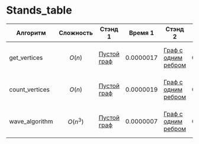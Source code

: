# Stands_table
|Алгоритм|Сложность|Стэнд 1|Время 1|Стэнд 2|Время 2|Стэнд 3|Время 3|Стэнд 4|Время 4|Стэнд 5|Время 5|Стэнд 6|Время 6|Стэнд 7|Время 7|Стэнд 8|Время 8|Стэнд 9|Время 9|Стэнд 10|Время 10|
|-|-|-|-|-|-|-|-|-|-|-|-|-|-|-|-|-|-|-|-|-|-|
|get_vertices|$$O(n)$$ |[Пустой граф](https://github.com/9MAKSim2/Fundamental-repository/blob/main/STAND_get_vertices/STAND_get_vertices_1.py)|0.0000017|[Граф с одним ребром](https://github.com/9MAKSim2/Fundamental-repository/blob/main/STAND_get_vertices/STAND_get_vertices_2.py)|0.0000031|[Граф с несколькими ребрами](https://github.com/9MAKSim2/Fundamental-repository/blob/main/STAND_get_vertices/STAND_get_vertices_3.py)|0.0000041|[Граф с повторяющимися вершинами в разных ребрах](https://github.com/9MAKSim2/Fundamental-repository/blob/main/STAND_get_vertices/STAND_get_vertices_4.py)|0.0000041|[Граф со строковыми вершинами](https://github.com/9MAKSim2/Fundamental-repository/blob/main/STAND_get_vertices/STAND_get_vertices_5.py)|0.0000035|[Граф с вершинами разных типов](https://github.com/9MAKSim2/Fundamental-repository/blob/main/STAND_get_vertices/STAND_get_vertices_6.py)|0.0000042|[Количество ребер: 100](https://github.com/9MAKSim2/Fundamental-repository/blob/main/STAND_get_vertices/STAND_get_vertices_amount_of_data.py)|0.0000153|[Количество ребер: 1000](https://github.com/9MAKSim2/Fundamental-repository/blob/main/STAND_get_vertices/STAND_get_vertices_amount_of_data.py)|0.0001864|[Количество ребер: 10000](https://github.com/9MAKSim2/Fundamental-repository/blob/main/STAND_get_vertices/STAND_get_vertices_amount_of_data.py)|0.0010567|[Количество ребер: 100000](https://github.com/9MAKSim2/Fundamental-repository/blob/main/STAND_get_vertices/STAND_get_vertices_amount_of_data.py)|0.0166491|
|count_vertices|$$O(n)$$ |[Пустой граф](https://github.com/9MAKSim2/Fundamental-repository/blob/main/STAND_count_vertices/STAND_count_vertices_1.py)|0.0000019|[Граф с одним ребром](https://github.com/9MAKSim2/Fundamental-repository/blob/main/STAND_count_vertices/STAND_count_vertices_2.py)|0.0000023|[Граф с несколькими ребрами](https://github.com/9MAKSim2/Fundamental-repository/blob/main/STAND_count_vertices/STAND_count_vertices_3.py)|0.0000041|[Граф с повторяющимися вершинами в разных ребрах](https://github.com/9MAKSim2/Fundamental-repository/blob/main/STAND_count_vertices/STAND_count_vertices_4.py)|0.0000038|[Граф со строковыми вершинами](https://github.com/9MAKSim2/Fundamental-repository/blob/main/STAND_count_vertices/STAND_count_vertices_5.py)|0.0000032|[Граф с вершинами разных типов](https://github.com/9MAKSim2/Fundamental-repository/blob/main/STAND_count_vertices/STAND_count_vertices_6.py)|0.0000529|[Количество ребер: 100](https://github.com/9MAKSim2/Fundamental-repository/blob/main/STAND_count_vertices/STAND_count_vertices_amount_of_data.py)|0.0000126|[Количество ребер: 1000](https://github.com/9MAKSim2/Fundamental-repository/blob/main/STAND_count_vertices/STAND_count_vertices_amount_of_data.py)|0.0001666|[Количество ребер: 10000](https://github.com/9MAKSim2/Fundamental-repository/blob/main/STAND_count_vertices/STAND_count_vertices_amount_of_data.py)|0.0009438|[Количество ребер: 100000](https://github.com/9MAKSim2/Fundamental-repository/blob/main/STAND_count_vertices/STAND_count_vertices_amount_of_data.py)|0.014077|
|wave_algorithm|$$O(n^3)$$ |[Пустой граф](https://github.com/9MAKSim2/Fundamental-repository/blob/main/STAND_wave_algorithm/STAND_wave_algorithm_1.py)|0.0000007|[Граф с одним ребром](https://github.com/9MAKSim2/Fundamental-repository/blob/main/STAND_wave_algorithm/STAND_wave_algorithm_2.py)|0.0000066|[Граф с несколькими ребрами](https://github.com/9MAKSim2/Fundamental-repository/blob/main/STAND_wave_algorithm/STAND_wave_algorithm_3.py)|0.0000092|[Граф с повторяющимися вершинами в разных ребрах](https://github.com/9MAKSim2/Fundamental-repository/blob/main/STAND_wave_algorithm/STAND_wave_algorithm_4.py)|0.0000113|[Граф со строковыми вершинами](https://github.com/9MAKSim2/Fundamental-repository/blob/main/STAND_wave_algorithm/STAND_wave_algorithm_5.py)|0.0000126|[Граф с вершинами разных типов](https://github.com/9MAKSim2/Fundamental-repository/blob/main/STAND_wave_algorithm/STAND_wave_algorithm_6.py)|0.0000086|[Количество ребер: 100](https://github.com/9MAKSim2/Fundamental-repository/blob/main/STAND_wave_algorithm/STAND_wave_algorithm_amount_of_data.py)|0.0000709|[Количество ребер: 1000](https://github.com/9MAKSim2/Fundamental-repository/blob/main/STAND_wave_algorithm/STAND_wave_algorithm_amount_of_data.py)|0.0005881|[Количество ребер: 10000](https://github.com/9MAKSim2/Fundamental-repository/blob/main/STAND_wave_algorithm/STAND_wave_algorithm_amount_of_data.py)|0.0110595|[Количество ребер: 100000](https://github.com/9MAKSim2/Fundamental-repository/blob/main/STAND_wave_algorithm/STAND_wave_algorithm_amount_of_data.py)|0.0746997|

